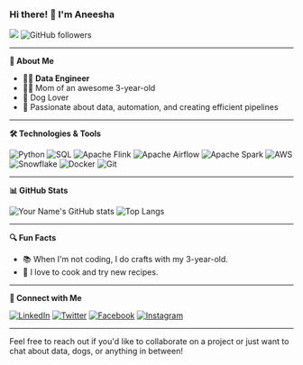 ### Hi there! 👋 I'm Aneesha

![](https://komarev.com/ghpvc/?username=kaushalaneesha) ![GitHub followers](https://img.shields.io/github/followers/kaushalaneesha?label=Follow&style=social)

---

**🌟 About Me**

- 👩‍💻 **Data Engineer**
- 👩‍👧 Mom of an awesome 3-year-old
- 🐶 Dog Lover
- 🚀 Passionate about data, automation, and creating efficient pipelines

---

**🛠️ Technologies & Tools**

![Python](https://img.shields.io/badge/-Python-3776AB?style=flat&logo=python&logoColor=white)
![SQL](https://img.shields.io/badge/-SQL-4479A1?style=flat&logo=postgresql&logoColor=white)
![Apache Flink](https://img.shields.io/badge/-Apache%20Flink-E6526F?style=flat&logo=apache-flink&logoColor=white)
![Apache Airflow](https://img.shields.io/badge/-Apache%20Airflow-017CEE?style=flat&logo=apache-airflow&logoColor=white)
![Apache Spark](https://img.shields.io/badge/-Apache%20Spark-E25A1C?style=flat&logo=apache-spark&logoColor=white)
![AWS](https://img.shields.io/badge/-AWS-232F3E?style=flat&logo=amazon-aws&logoColor=white)
![Snowflake](https://img.shields.io/badge/-Snowflake-29B5E8?style=flat&logo=snowflake&logoColor=white)
![Docker](https://img.shields.io/badge/-Docker-2496ED?style=flat&logo=docker&logoColor=white)
![Git](https://img.shields.io/badge/-Git-F05032?style=flat&logo=git&logoColor=white)

---

**📊 GitHub Stats**

![Your Name's GitHub stats](https://github-readme-stats.vercel.app/api?username=kaushalaneesha&show_icons=true&theme=radical)
![Top Langs](https://github-readme-stats.vercel.app/api/top-langs/?username=kaushalaneesha&layout=compact&theme=radical)

---

**🔍 Fun Facts**

- 📚 When I'm not coding, I do crafts with my 3-year-old.
- 🍳 I love to cook and try new recipes.

---

**🔗 Connect with Me**

[![LinkedIn](https://img.shields.io/badge/-LinkedIn-0077B5?style=flat&logo=linkedin&logoColor=white)](https://www.linkedin.com/in/aneesha-kaushal/)
[![Twitter](https://img.shields.io/badge/-Twitter-1DA1F2?style=flat&logo=twitter&logoColor=white)](https://x.com/kaushalaneesha)
[![Facebook](https://img.shields.io/badge/-Facebook-000000?style=flat&logo=facebook&logoColor=white)](https://www.facebook.com/aneesha.kaushal)
[![Instagram](https://img.shields.io/badge/-Instagram-FF7139?style=flat&logo=instagram&logoColor=white)](https://www.instagram.com/aneeshakaushal/)

---

<!---
**💡 Projects & Works**

- 📊 **[Project Name](https://github.com/yourusername/projectname)**: Brief description of the project.
- 🚀 **[Another Project](https://github.com/yourusername/anotherproject)**: Brief description of another project.
- 📝 **[Blog Name](https://medium.com/@yourprofile)**: A collection of my writings on data engineering and tech.

---
--->

Feel free to reach out if you'd like to collaborate on a project or just want to chat about data, dogs, or anything in between!

